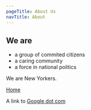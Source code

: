 ```yaml
---
pageTitle: About Us
navTitle: About
---
```


## We are

- a group of commited citizens
- a caring community
- a force in national politics

We are New Yorkers.

[Home](/)

A link to [Google dot com](http:google.com)
